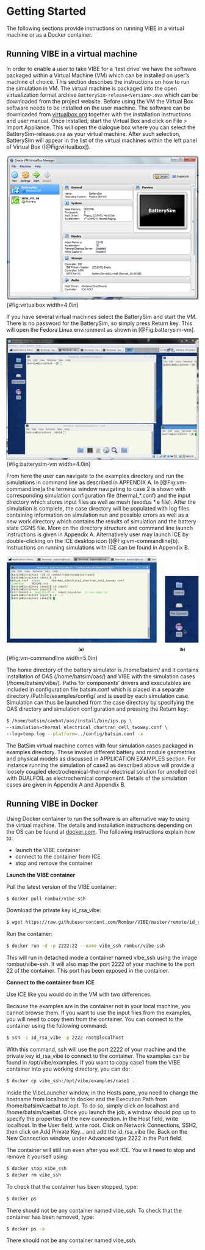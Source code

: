 # Getting Started

The following sections provide instructions on running VIBE in a virtual
machine or as a Docker container.

## Running VIBE in a virtual machine

In order to enable a user to take VIBE for a ‘test drive’ we have the software
packaged within a Virtual Machine (VM) which can be installed on user’s machine
of choice. This section describes the instructions on how to run the simulation
in VM. The virtual machine is packaged into the open virtualization format
archive `BatterySim-release<Version>.ova` which can be downloaded from the
project website. Before using the VM the Virtual Box software needs to be
installed on the user machine. The software can be downloaded from
[virtualbox.org](https://www.virtualbox.org/) together with the installation
instructions and user manual. Once installed, start the Virtual Box and click
on File > Import Appliance. This will open the dialogue box where you can
select the BatterySim-release.ova as your virtual machine. After such
selection, BatterySim will appear in the list of the virtual machines within
the left panel of Virtual Box ([@Fig:virtualbox]).

![Virtual box with VM imported.](assets/09-virtualbox.png){#fig:virtualbox width=4.0in}

If you have several virtual machines select the BatterySim and start the VM.
There is no password for the BatterySim, so simply press Return key. This will
open the Fedora Linux environment as shown in [@Fig:batterysim-vm].

![BatterySim virtual machine.](assets/09-batterysim-vm.png){#fig:batterysim-vm width=4.0in}

From here the user can navigate to the examples directory and run the
simulations in command line as described in APPENDIX A. In
[@Fig:vm-commandline]a the terminal window navigating to case 2 is shown with
corresponding simulation configuration file (thermal_*.conf) and the input
directory which stores input files as well as mesh (exodus *.e file). After the
simulation is complete, the case directory will be populated with log files
containing information on simulation run and possible errors as well as a new
work directory which contains the results of simulation and the battery state
CGNS file. More on the directory structure and command line launch instructions
is given in Appendix A. Alternatively user may launch ICE by double-clicking on
the ICE desktop icon ([@Fig:vm-commandline]b). Instructions on running
simulations with ICE can be found in Appendix B.

![Using command line (a) or ICE (b) to setup and run a simulation in VIBE.](assets/09-vm-commandline.png){#fig:vm-commandline width=5.0in}

The home directory of the battery simulator is /home/batsim/ and it contains
installation of OAS (/home/batsim/oas/) and VIBE with the simulation cases
(/home/batsim/vibe/). Paths for components’ drivers and executables are
included in configuration file batsim.conf which is placed in a separate
directory /PathTo/examples/config/ and is used by each simulation case.
Simulation can thus be launched from the case directory by specifying the OAS
directory and simulation configuration and pressing the Return key:

```bash
$ /home/batsim/caebat/oas/install/bin/ips.py \
--simulation=thermal_electrical_chartran_cell_twoway.conf \
--log=temp.log --platform=../config/batsim.conf -a
```

The BatSim virtual machine comes with four simulation cases packaged in
examples directory. These involve different battery and module geometries and
physical models as discussed in APPLICATION EXAMPLES section. For instance
running the simulation of case2 as described above will provide a loosely
coupled electrochemical-thermal-electrical solution for unrolled cell with
DUALFOIL as electrochemical component. Details of the simulation cases are
given in Appendix A and Appendix B.

## Running VIBE in Docker

Using Docker container to run the software is an alternative way to using the
virtual machine. The details and installation instructions depending on the OS
can be found at [docker.com](https://www.docker.com/). The following
instructions explain how to:

- launch the VIBE container
- connect to the container from ICE
- stop and remove the container

**Launch the VIBE container**

Pull the latest version of the VIBE container:

```bash
$ docker pull rombur/vibe-ssh
```

Download the private key id_rsa_vibe:

```bash
$ wget https://raw.githubusercontent.com/Rombur/VIBE/master/remote/id_rsa_vibe
```

Run the container:

```bash
$ docker run -d -p 2222:22 --name vibe_ssh rombur/vibe-ssh
```

This will run in detached mode a container named vibe_ssh using the image
rombur/vibe-ssh. It will also map the port 2222 of your machine to the port 22
of the container. This port has been exposed in the container.

**Connect to the container from ICE**

Use ICE like you would do in the VM with two differences.

Because the examples are in the container not in your local machine, you cannot
browse them. If you want to use the input files from the examples, you will
need to copy them from the container. You can connect to the container using
the following command:

```bash
$ ssh -i id_rsa_vibe -p 2222 root@localhost
```

With this command, ssh will use the port 2222 of your machine and the private
key id_rsa_vibe to connect to the container. The examples can be found in
/opt/vibe/examples. If you want to copy case1 from the VIBE container into you
working directory, you can do:

```bash
$ docker cp vibe_ssh:/opt/vibe/examples/case1 .
```

Inside the VibeLauncher window, in the Hosts pane, you need to change the
hostname from localhost to docker and the Execution Path from
/home/batsim/caebat to /opt. To do so, simply click on localhost and
/home/batsim/caebat. Once you launch the job, a window should pop up to specify
the properties of the new connection. In the Host field, write localhost. In
the User field, write root. Click on Network Connections, SSH2, then click on
Add Private Key... and add the id_rsa_vibe file. Back on the New Connection
window, under Advanced type 2222 in the Port field.

The container will still run even after you exit ICE. You will need to stop and
remove it yourself using:

```bash
$ docker stop vibe_ssh
$ docker rm vibe_ssh
```

To check that the container has been stopped, type:

```bash
$ docker ps
```

There should not be any container named vibe_ssh. To check that the container
has been removed, type:

```bash
$ docker ps -a
```

There should not be any container named vibe_ssh.

